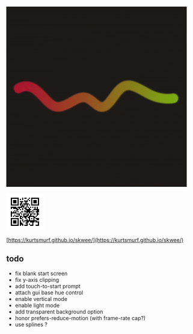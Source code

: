 ![an video of the project in action](./demo.gif)

![qr-encoded url to live project](./qr-code.png)

[https://kurtsmurf.github.io/skwee/](https://kurtsmurf.github.io/skwee/)

## todo
 - fix blank start screen
 - fix y-axis clipping
 - add touch-to-start prompt
 - attach gui base hue control
 - enable vertical mode
 - enable light mode
 - add transparent background option
 - honor prefers-reduce-motion (with frame-rate cap?)
 - use splines ?
